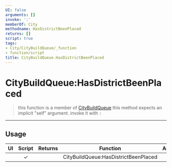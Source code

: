 ```yaml
---
UI: false
arguments: []
invoke: ':'
memberOf: City
methodname: HasDistrictBeenPlaced
returns: []
script: true
tags:
- City/CityBuildQueue/_function
- function/script
title: CityBuildQueue.HasDistrictBeenPlaced
---
```

# CityBuildQueue:HasDistrictBeenPlaced
> this function is a member of [CityBuildQueue](civ-6/lua/CityBuildQueue.md)
> this method expects an implicit "self" argument. invoke it with `:`
-----
## Usage
|  UI | Script | Returns | Function | Arguments |
|:---:|:------:|-------:|:--------:|:---------|
| |✓||CityBuildQueue:HasDistrictBeenPlaced||

